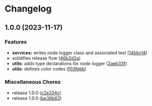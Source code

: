 # Changelog

## 1.0.0 (2023-11-17)


### Features

* **services:** writes node logger class and associated test ([14bbcf4](https://github.com/yondav/node-console/commit/14bbcf415f8b1e5ba8272d9aa3cb6175962bd711))
* solidifies release flow ([46b2d2a](https://github.com/yondav/node-console/commit/46b2d2ae4f3777db8e57223cba080fb650279afa))
* **utils:** adds type declarations for node logger ([2aeb33f](https://github.com/yondav/node-console/commit/2aeb33f72ff869130cec48ea3a6e2fa7d0608101))
* **utils:** defines color codes ([f03febb](https://github.com/yondav/node-console/commit/f03febbc137a6bc6cb79c3de8c93bc092915229e))


### Miscellaneous Chores

* release 1.0.0 ([c2a334c](https://github.com/yondav/node-console/commit/c2a334c7470048d73d0efe40146cb54fc5653de7))
* release 1.0.0 ([be38b83](https://github.com/yondav/node-console/commit/be38b836a74e88df49fde9957aaaa4ff51afeba5))
